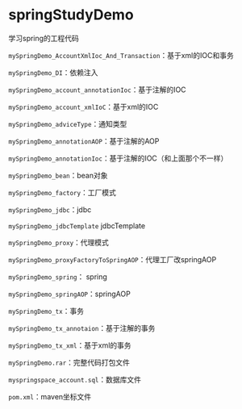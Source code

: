 # springStudyDemo
学习spring的工程代码

`mySpringDemo_AccountXmlIoc_And_Transaction`：基于xml的IOC和事务

`mySpringDemo_DI`：依赖注入

`mySpringDemo_account_annotationIoc`：基于注解的IOC

`mySpringDemo_account_xmlIoC`：基于xml的IOC

`mySpringDemo_adviceType`：通知类型	

`mySpringDemo_annotationAOP`：基于注解的AOP

`mySpringDemo_annotationIoc`：基于注解的IOC（和上面那个不一样）	

`mySpringDemo_bean`：bean对象

`mySpringDemo_factory`：工厂模式

`mySpringDemo_jdbc`：jdbc

`mySpringDemo_jdbcTemplate` jdbcTemplate	

`mySpringDemo_proxy`：代理模式	 

`mySpringDemo_proxyFactoryToSpringAOP`：代理工厂改springAOP	 

`mySpringDemo_spring`： spring	

`mySpringDemo_springAOP`：springAOP	

`mySpringDemo_tx`：事务	

`mySpringDemo_tx_annotaion`：基于注解的事务	

`mySpringDemo_tx_xml`：基于xml的事务	

`mySpringDemo.rar`：完整代码打包文件

`myspringspace_account.sql`：数据库文件

`pom.xml`：maven坐标文件
